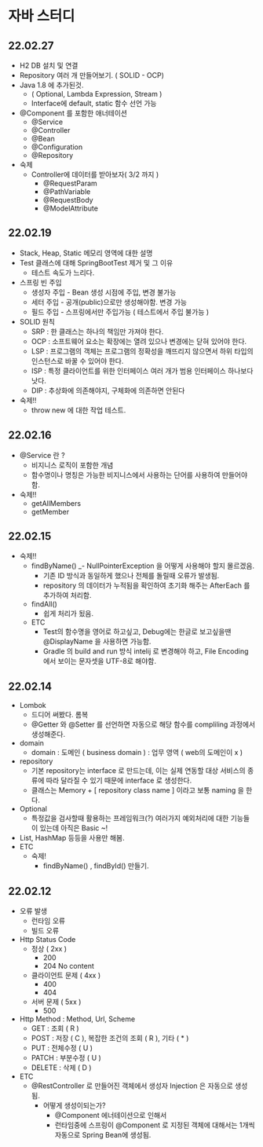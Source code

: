 # 자바 스터디 

## 22.02.27
- H2 DB 설치 및 연결
- Repository 여러 개 만들어보기. ( SOLID - OCP)
- Java 1.8 에 추가된것. 
  - ( Optional, Lambda Expression, Stream )
  - Interface에 default, static 함수 선언 가능
- @Component 를 포함한 애너테이션
  - @Service
  - @Controller
  - @Bean
  - @Configuration
  - @Repository 
- 숙제
  - Controller에 데이터를 받아보자( 3/2 까지 )
    - @RequestParam
    - @PathVariable
    - @RequestBody
    - @ModelAttribute

## 22.02.19
- Stack, Heap, Static 메모리 영역에 대한 설명
- Test 클래스에 대해 SpringBootTest 제거 및 그 이유
  - 테스트 속도가 느리다.
- 스프링 빈 주입
  - 생성자 주입 - Bean 생성 시점에 주입, 변경 불가능
  - 세터 주입 - 공개(public)으로만 생성해야함. 변경 가능
  - 필드 주입 - 스프링에서만 주입가능 ( 테스트에서 주입 불가능 )
- SOLID 원칙
  - SRP : 한 클래스는 하나의 책임만 가져야 한다. 
  - OCP : 소프트웨어 요소는 확장에는 열려 있으나 변경에는 닫혀 있어야 한다.
  - LSP : 프로그램의 객체는 프로그램의 정확성을 깨뜨리지 않으면서 하위 타입의 인스턴스로 바꿀 수 있어야 한다.
  - ISP : 특정 클라이언트를 위한 인터페이스 여러 개가 범용 인터페이스 하나보다 낫다.
  - DIP : 추상화에 의존해야지, 구체화에 의존하면 안된다
- 숙제!!
  - throw new 에 대한 작업 테스트. 

## 22.02.16
- @Service 란 ?
  - 비지니스 로직이 포함한 개념
  - 함수명이나 명칭은 가능한 비지니스에서 사용하는 단어를 사용하여 만들어야 함.
- 숙제!!
  - getAllMembers
  - getMember

## 22.02.15
- 숙제!!
  - findByName() 
    _- NullPointerException 을 어떻게 사용해야 할지 몰르겠음.
    - 기존 ID 방식과 동일하게 했으나 전체를 돌릴때 오류가 발생됨. 
    - repository 의 데이터가 누적됨을 확인하여 초기화 해주는 AfterEach 를 추가하여 처리함.
  - findAll() 
    - 쉽게 처리가 됬음.
  - ETC
    - Test의 함수명을 영어로 하고싶고, Debug에는 한글로 보고싶을땐 @DisplayName 을 사용하면 가능함.
    - Gradle 의 build and run 방식 intelij 로 변경해야 하고, File Encoding 에서 보이는 문자셋을 UTF-8로 해야함.

## 22.02.14

- Lombok
  - 드디어 써봤다. 롬복
  - @Getter 와 @Setter 를 선언하면 자동으로 해당 함수를 compliling 과정에서 생성해준다.
- domain
  - domain : 도메인 ( business domain ) : 업무 영역 ( web의 도메인이 x )
- repository
  - 기본 repository는 interface 로 만드는데, 이는 실제 연동할 대상 서비스의 종류에 따라 달라질 수 있기 때문에 interface 로 생성한다.
  - 클래스는 Memory + [ repository class name ] 이라고 보통 naming 을 한다.
- Optional 
  - 특정값을 검사할때 활용하는 프레임워크(?) 여러가지 예외처리에 대한 기능들이 있는데 아직은 Basic ~!
- List, HashMap 등등을 사용만 해봄.
- ETC 
  - 숙제!
    - findByName() , findById() 만들기.
  


## 22.02.12

- 오류 발생
  - 런타임 오류
  - 빌드 오류
- Http Status Code
  - 정상 ( 2xx )
    - 200
    - 204 No content 
  - 클라이언트 문제 ( 4xx )
    - 400 
    - 404
  - 서버 문제 ( 5xx )
    - 500
- Http Method : Method, Url, Scheme
  - GET : 조회 ( R )
  - POST : 저장 ( C ), 복잡한 조건의 조회 ( R ), 기타 ( * )
  - PUT : 전체수정 ( U )
  - PATCH : 부분수정 ( U )
  - DELETE : 삭제 ( D )
- ETC
  - @RestController 로 만들어진 객체에서 생성자 Injection 은 자동으로 생성됨.
    - 어떻게 생성이되는가?
      - @Component 에너테이션으로 인해서 
      - 런타임중에 스프링이 @Component 로 지정된 객체에 대해서는 1개씩 자동으로 Spring Bean에 생성됨.
  